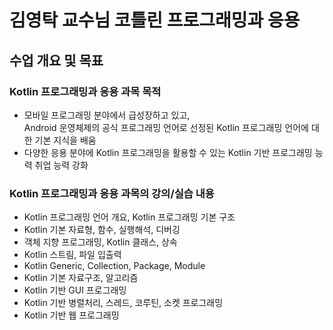 # 김영탁 교수님 코틀린 프로그래밍과 응용
## 수업 개요 및 목표

### Kotlin 프로그래밍과 응용 과목 목적
- 모바일 프로그래밍 분야에서 급성장하고 있고,  
  Android 운영체제의 공식 프로그래밍 언어로 선정된 Kotlin 프로그래밍 언어에 대한 기본 지식을 배움  
- 다양한 응용 분야에 Kotlin 프로그래밍을 활용할 수 있는 Kotlin 기반 프로그래밍 능력 취업 능력 강화  

### Kotlin 프로그래밍과 응용 과목의 강의/실습 내용
- Kotlin 프로그래밍 언어 개요, Kotlin 프로그래밍 기본 구조  
- Kotlin 기본 자료형, 함수, 실행해석, 디버깅  
- 객체 지향 프로그래밍, Kotlin 클래스, 상속  
- Kotlin 스트림, 파일 입출력  
- Kotlin Generic, Collection, Package, Module  
- Kotlin 기본 자료구조, 알고리즘  
- Kotlin 기반 GUI 프로그래밍  
- Kotlin 기반 병렬처리, 스레드, 코루틴, 소켓 프로그래밍  
- Kotlin 기반 웹 프로그래밍 
